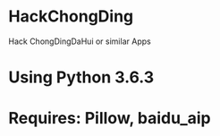 # HackChongDing
Hack ChongDingDaHui or similar Apps

# Using Python 3.6.3
# Requires: Pillow, baidu_aip
